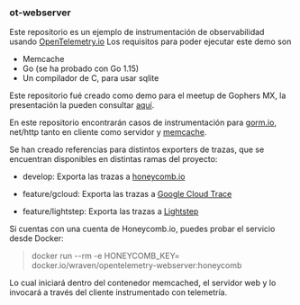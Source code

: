 ### ot-webserver

Este repositorio es un ejemplo de instrumentación de observabilidad usando [OpenTelemetry.io](https://opentelemetry.io/) Los requisitos para poder ejecutar este demo son

* Memcache 
* Go (se ha probado con Go 1.15)
* Un compilador de C, para usar sqlite

Este repositorio fué creado como demo para el meetup de Gophers MX, la presentación la pueden consultar [aquí]().

En este repositorio encontrarán casos de instrumentación para [gorm.io](https://gorm.io/), net/http tanto en cliente como servidor y [memcache](github.com/bradfitz/gomemcache).

Se han creado referencias para distintos exporters de trazas, que se encuentran disponibles en distintas ramas del proyecto:

* develop: Exporta las trazas a [honeycomb.io](https://honeycomb.io)

* feature/gcloud: Exporta las trazas a [Google Cloud Trace](https://cloud.google.com/trace/docs/setup/go-ot)

* feature/lightstep: Exporta las trazas a [Lightstep](http://lightstep.com/)


Si cuentas con una cuenta de Honeycomb.io, puedes probar el servicio desde Docker:

> docker run --rm -e HONEYCOMB_KEY=<TUKEY> docker.io/wraven/opentelemetry-webserver:honeycomb

Lo cual iniciará dentro del contenedor memcached, el servidor web y lo invocará a través del cliente instrumentado con telemetría.
